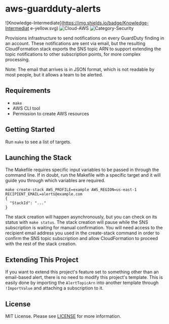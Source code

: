 # aws-guardduty-alerts

![Knowledge-Intermediate](https://img.shields.io/badge/Knowledge-Intermediat    e-yellow.svg)
![Cloud-AWS](https://img.shields.io/badge/Cloud-AWS-orange.svg)
![Category-Security](https://img.shields.io/badge/Category-Security-blue.svg    )

Provisions infrastructure to send notifications on every GuardDuty finding
in an account.  These notifications are sent via email, but the resulting
CloudFormation stack exports the SNS topic ARN to support extending
the topic notifications to other subscription points, for more complex
processing.

Note: The email that arrives is in JSON format, which is not readable by
most people, but it allows a team to be alerted.

## Requirements

* `make`
* AWS CLI tool
* Permission to create AWS resources

## Getting Started

Run `make` to see a list of targets.

## Launching the Stack

The Makefile requires specific input variables to be passed in through
the command line.  If in doubt, run the Makefile with a specific target
and it will guide you through which variables are required.

```
make create-stack AWS_PROFILE=example AWS_REGION=us-east-1 RECIPIENT_EMAIL=alerts@example.com
{
  "StackId": "..."
}
```

The stack creation will happen asynchronously, but you can check on its
status with `make status`.  The stack creation will pause while the
SNS subscription is waiting for manual confirmation.  You will need
access to the recipient email address you used in the create-stack
command in order to confirm the SNS topic subscription and allow
CloudFormation to proceed with the rest of the stack creation.

## Extending This Project

If you want to extend this project's feature set to something other than
an email-based alert, there is no need to modify this project's template.
This is easily done by importing the `AlertTopicArn` into another template
through `!ImportValue` and attaching a subscription to it.

## License

MIT License.  Please see [LICENSE](LICENSE) for more information.


